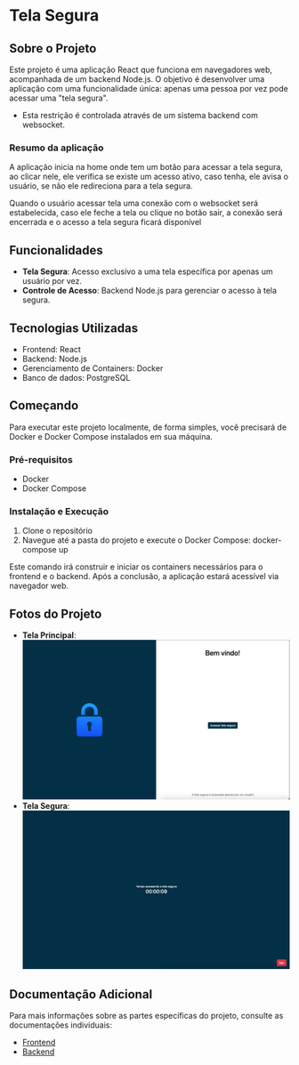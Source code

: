 # Tela Segura

## Sobre o Projeto

Este projeto é uma aplicação React que funciona em navegadores web, acompanhada de um backend Node.js. 
O objetivo é desenvolver uma aplicação com uma funcionalidade única: apenas uma pessoa por vez pode acessar uma "tela segura". 
- Esta restrição é controlada através de um sistema backend com websocket.

### Resumo da aplicação
A aplicação inicia na home onde tem um botão para acessar a tela segura, ao clicar nele, ele verifica se existe um acesso ativo, caso tenha, ele avisa o usuário, se não ele redireciona para a tela segura.

Quando o usuário acessar tela uma conexão com o websocket será estabelecida, caso ele feche a tela ou clique no botão sair, a conexão será encerrada e o acesso a tela segura ficará disponível

## Funcionalidades

- **Tela Segura**: Acesso exclusivo a uma tela específica por apenas um usuário por vez.
- **Controle de Acesso**: Backend Node.js para gerenciar o acesso à tela segura.

## Tecnologias Utilizadas

- Frontend: React
- Backend: Node.js
- Gerenciamento de Containers: Docker
- Banco de dados: PostgreSQL

## Começando

Para executar este projeto localmente, de forma simples, você precisará de Docker e Docker Compose instalados em sua máquina.

### Pré-requisitos

- Docker
- Docker Compose

### Instalação e Execução

1. Clone o repositório
2. Navegue até a pasta do projeto e execute o Docker Compose:
    docker-compose up

Este comando irá construir e iniciar os containers necessários para o frontend e o backend. Após a conclusão, a aplicação estará acessível via navegador web.

## Fotos do Projeto

- **Tela Principal**: ![Tela Principal](./frontend/public/images/app/home.png)
- **Tela Segura**: ![Tela Segura](./frontend/public/images/app/secure-screen.png)

## Documentação Adicional

Para mais informações sobre as partes específicas do projeto, consulte as documentações individuais:

- [Frontend](./frontend/README.md)
- [Backend](./backend/README.md)